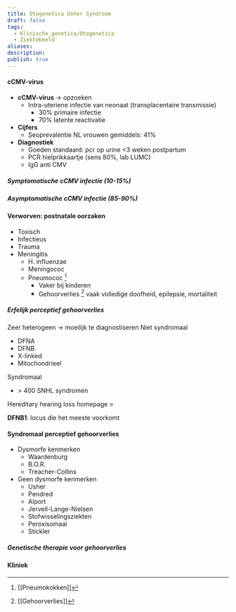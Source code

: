 ```yaml
---
title: Otogenetica Usher Syndroom
draft: false
tags:
  - Klinische_genetica/Otogenetica
  - Ziektebeeld
aliases: 
description: 
publish: true
---
```


#### cCMV-virus
- **cCMV-virus** -> opzoeken
	- Intra-uteriene infectie van neonaat (transplacentaire transmissie)
		- 30% primaire infectie
		- 70% latente reactivatie
- **Cijfers**
	- Seoprevalentie NL vrouwen gemiddels: 41%
- **Diagnostiek**
	- Goeden standaard: pcr op urine <3 weken postpartum
	- PCR hielprikkaartje (sens 80%, lab LUMC)
	- IgG anti CMV

##### Symptomatische cCMV infectie (10-15%)


##### Asymptomatische cCMV infectie (85-90%)

#### Verworven: postnatale oorzaken
- Toxisch 
- Infectieus
- Trauma
- Meningitis
	- H. influenzae
	- Meningococ
	- Pneumococ [^2]
		- Vaker bij kinderen
		- Gehoorverlies [^1] vaak volledige doofheid, epilepsie, mortaliteit

##### Erfelijk perceptief gehoorverlies
Zeer heterogeen -> moeilijk te diagnostiseren
Niet syndromaal 
- DFNA
- DFNB
- X-linked
- Mitochondrieel

Syndromaal 
- \> 400 SNHL syndromen


Hereditary hearing loss homepage > 

**DFNB1**: locus die het meeste voorkomt


#### Syndromaal perceptief gehoorverlies
- Dysmorfe kenmerken
	- Waardenburg
	- B.O.R.
	- Treacher-Collins
- Geen dysmorfe kenmerken
	- Usher
	- Pendred
	- Alport
	- Jervell-Lange-Nielsen
	- Stofwisselingsziekten
	- Peroxisomaal
	- Stickler

##### Genetische therapie voor gehoorverlies


#### Kliniek



[^1]: [[Gehoorverlies]]
[^2]: [[Pneumokokken]]